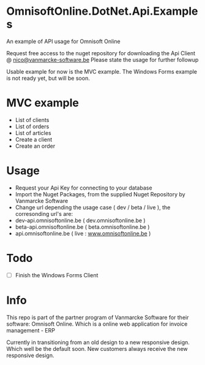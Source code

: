 # OmnisoftOnline.DotNet.Api.Examples
An example of API usage for Omnisoft Online


Request free access to the nuget repository for downloading the Api Client @ nico@vanmarcke-software.be
Please state the usage for further followup

Usable example for now is the MVC example.
The Windows Forms example is not ready yet, but will be soon.

# MVC example
- List of clients
- List of orders
- List of articles
- Create a client
- Create an order

# Usage

- Request your Api Key for connecting to your database
- Import the Nuget Packages, from the supplied Nuget Repository by Vanmarcke Software
- Change url depending the usage case ( dev / beta / live ), the corresonding url's are:
 - dev-api.omnisoftonline.be ( dev.omnisoftonline.be )
 - beta-api.omnisoftonline.be ( beta.omnisoftonline.be )
 - api.omnisoftonline.be ( live : www.omnisoftonline.be )
 
# Todo
 - [ ] Finish the Windows Forms Client

# Info
This repo is part of the partner program of Vanmarcke Software for their software: Omnisoft Online.
Which is a online web application for invoice management - ERP

Currently in transitioning from an old design to a new responsive design. Which well be the default soon. New customers always receive the new responsive design.
